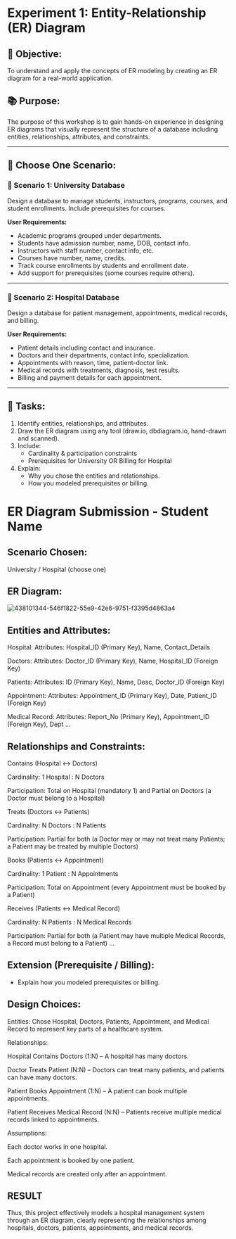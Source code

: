 # Experiment 1: Entity-Relationship (ER) Diagram

## 🎯 Objective:
To understand and apply the concepts of ER modeling by creating an ER diagram for a real-world application.

## 📚 Purpose:
The purpose of this workshop is to gain hands-on experience in designing ER diagrams that visually represent the structure of a database including entities, relationships, attributes, and constraints.

---

## 🧪 Choose One Scenario:

### 🔹 Scenario 1: University Database
Design a database to manage students, instructors, programs, courses, and student enrollments. Include prerequisites for courses.

**User Requirements:**
- Academic programs grouped under departments.
- Students have admission number, name, DOB, contact info.
- Instructors with staff number, contact info, etc.
- Courses have number, name, credits.
- Track course enrollments by students and enrollment date.
- Add support for prerequisites (some courses require others).

---

### 🔹 Scenario 2: Hospital Database
Design a database for patient management, appointments, medical records, and billing.

**User Requirements:**
- Patient details including contact and insurance.
- Doctors and their departments, contact info, specialization.
- Appointments with reason, time, patient-doctor link.
- Medical records with treatments, diagnosis, test results.
- Billing and payment details for each appointment.

---

## 📝 Tasks:
1. Identify entities, relationships, and attributes.
2. Draw the ER diagram using any tool (draw.io, dbdiagram.io, hand-drawn and scanned).
3. Include:
   - Cardinality & participation constraints
   - Prerequisites for University OR Billing for Hospital
4. Explain:
   - Why you chose the entities and relationships.
   - How you modeled prerequisites or billing.

# ER Diagram Submission - Student Name

## Scenario Chosen:
University / Hospital (choose one)

## ER Diagram:
![438101344-546f1822-55e9-42e6-9751-f3395d4863a4](https://github.com/user-attachments/assets/603ab756-0aab-489a-a3c7-5fff76c0e7a3)

## Entities and Attributes:

Hospital: Attributes: Hospital_ID (Primary Key), Name, Contact_Details

Doctors: Attributes: Doctor_ID (Primary Key), Name, Hospital_ID (Foreign Key)

Patients: Attributes: ID (Primary Key), Name, Desc, Doctor_ID (Foreign Key)

Appointment: Attributes: Appointment_ID (Primary Key), Date, Patient_ID (Foreign Key)

Medical Record: Attributes: Report_No (Primary Key), Appointment_ID (Foreign Key), Dept ...

## Relationships and Constraints:
Contains (Hospital ↔ Doctors)

Cardinality: 1 Hospital : N Doctors

Participation: Total on Hospital (mandatory 1) and Partial on Doctors (a Doctor must belong to a Hospital)

Treats (Doctors ↔ Patients)

Cardinality: N Doctors : N Patients

Participation: Partial for both (a Doctor may or may not treat many Patients; a Patient may be treated by multiple Doctors)

Books (Patients ↔ Appointment)

Cardinality: 1 Patient : N Appointments

Participation: Total on Appointment (every Appointment must be booked by a Patient)

Receives (Patients ↔ Medical Record)

Cardinality: N Patients : N Medical Records

Participation: Partial for both (a Patient may have multiple Medical Records, a Record must belong to a Patient) ...

## Extension (Prerequisite / Billing):
- Explain how you modeled prerequisites or billing.

## Design Choices:

Entities: Chose Hospital, Doctors, Patients, Appointment, and Medical Record to represent key parts of a healthcare system.

Relationships:

Hospital Contains Doctors (1:N) – A hospital has many doctors.

Doctor Treats Patient (N:N) – Doctors can treat many patients, and patients can have many doctors.

Patient Books Appointment (1:N) – A patient can book multiple appointments.

Patient Receives Medical Record (N:N) – Patients receive multiple medical records linked to appointments.

Assumptions:

Each doctor works in one hospital.

Each appointment is booked by one patient.

Medical records are created only after an appointment.

## RESULT
Thus, this project effectively models a hospital management system through an ER diagram, clearly representing the relationships among hospitals, doctors, patients, appointments, and medical records.
